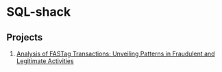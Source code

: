 # SQL-shack

## Projects

1. [Analysis of FASTag Transactions: Unveiling Patterns in Fraudulent and Legitimate Activities](https://github.com/jaypadloskar/SQL-shack/blob/main/Analysis-of-FASTag)

